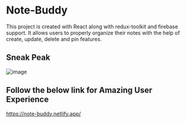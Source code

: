 #  Note-Buddy

This project is created with React along with redux-toolkit and firebase support. It allows users to properly organize their notes with the help of create, update, delete and pin features.

## Sneak Peak

![image](https://user-images.githubusercontent.com/81353425/159069127-bc00107d-4fe0-4ca3-b357-47ee2533d8ac.png)

## Follow the below link for Amazing User Experience

https://note-buddy.netlify.app/
